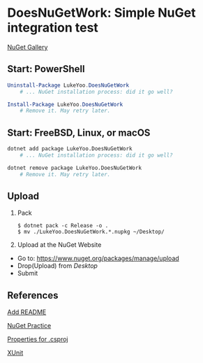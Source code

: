 # DoesNuGetWork: Simple NuGet integration test

[NuGet Gallery](https://www.nuget.org/packages/LukeYoo.DoesNuGetWork)

## Start: PowerShell

```PowerShell
Uninstall-Package LukeYoo.DoesNuGetWork
    # ... NuGet installation process: did it go well?

Install-Package LukeYoo.DoesNuGetWork
    # Remove it. May retry later.
```

## Start: FreeBSD, Linux, or macOS

```sh
dotnet add package LukeYoo.DoesNuGetWork
    # ... NuGet installation process: did it go well?

dotnet remove package LukeYoo.DoesNuGetWork
    # Remove it. May retry later.
```

## Upload

1. Pack
    ```
    $ dotnet pack -c Release -o .
    $ mv ./LukeYoo.DoesNuGetWork.*.nupkg ~/Desktop/
    ```

2. Upload at the NuGet Website
- Go to: https://www.nuget.org/packages/manage/upload
- Drop(Upload) from _Desktop_
- Submit

## References

[Add README](https://devblogs.microsoft.com/nuget/add-a-readme-to-your-nuget-package/#add-a-readme-to-your-package)

[NuGet Practice](https://learn.microsoft.com/en-us/nuget/create-packages/package-authoring-best-practices)

[Properties for .csproj](https://learn.microsoft.com/en-us/nuget/reference/msbuild-targets)

[XUnit](https://learn.microsoft.com/en-us/dotnet/core/testing/unit-testing-with-dotnet-test)